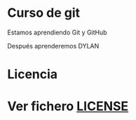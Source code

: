 # Curso de git  #

Estamos aprendiendo Git y GitHub

Después aprenderemos DYLAN

# Licencia

# Ver fichero [LICENSE](./LICENSE)
